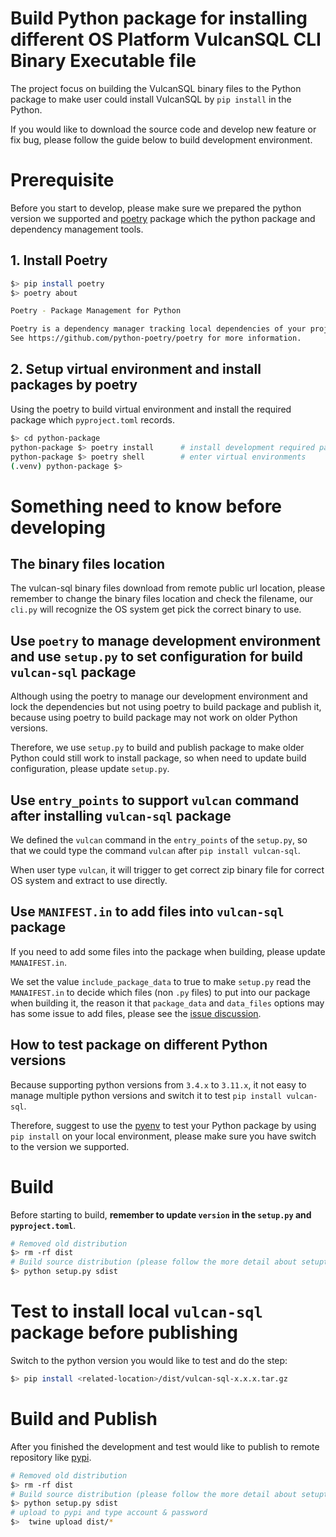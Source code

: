 # Build Python package for installing different OS Platform VulcanSQL CLI Binary Executable file

The project focus on building the VulcanSQL binary files to the Python package to make user could install VulcanSQL by `pip install` in the Python.

If you would like to download the source code and develop new feature or fix bug, please follow the guide below to build development environment.

# Prerequisite

Before you start to develop, please make sure we prepared the python version we supported and [poetry](https://python-poetry.org/) package which the python package and dependency management tools.

## 1. Install Poetry

```sh
$> pip install poetry
$> poetry about

Poetry - Package Management for Python

Poetry is a dependency manager tracking local dependencies of your projects and libraries.
See https://github.com/python-poetry/poetry for more information.
```

## 2. Setup virtual environment and install packages by poetry

Using the poetry to build virtual environment and install the required package which `pyproject.toml` records.

```sh
$> cd python-package
python-package $> poetry install      # install development required packages, will update poetry.lock and create .venv directory
python-package $> poetry shell        # enter virtual environments
(.venv) python-package $>
```

# Something need to know before developing

## The binary files location

The vulcan-sql binary files download from remote public url location, please remember to change the binary files location and check the filename, our `cli.py` will recognize the OS system get pick the correct binary to use.

## Use `poetry` to manage development environment and use `setup.py` to set configuration for build `vulcan-sql` package

Although using the poetry to manage our development environment and lock the dependencies but not using poetry to build package and publish it, because using poetry to build package may not work on older Python versions.

Therefore, we use `setup.py` to build and publish package to make older Python could still work to install package, so when need to update build configuration, please update `setup.py`.

## Use `entry_points` to support `vulcan` command after installing `vulcan-sql` package

We defined the `vulcan` command in the `entry_points` of the `setup.py`, so that we could type the command `vulcan` after `pip install vulcan-sql`.

When user type `vulcan`, it will trigger to get correct zip binary file for correct OS system and extract to use directly.

## Use `MANIFEST.in` to add files into `vulcan-sql` package

If you need to add some files into the package when building, please update `MANAIFEST.in`.

We set the value `include_package_data` to true to make `setup.py` read the `MANAIFEST.in` to decide which files (non `.py` files) to put into our package when building it, the reason it that `package_data` and `data_files` options may has some issue to add files, please see the [issue discussion](https://github.com/pypa/sampleproject/issues/30).

## How to test package on different Python versions

Because supporting python versions from `3.4.x` to `3.11.x`, it not easy to manage multiple python versions and switch it to test `pip install vulcan-sql`.

Therefore, suggest to use the [pyenv](https://github.com/pyenv/pyenv) to test your Python package by using `pip install` on your local environment, please make sure you have switch to the version we supported.

# Build

Before starting to build, **remember to update `version` in the `setup.py` and `pyproject.toml`**.

```bash
# Removed old distribution
$> rm -rf dist
# Build source distribution (please follow the more detail about setuptools document)
$> python setup.py sdist
```

# Test to install local `vulcan-sql` package before publishing

Switch to the python version you would like to test and do the step:

```bash
$> pip install <related-location>/dist/vulcan-sql-x.x.x.tar.gz
```

# Build and Publish

After you finished the development and test would like to publish to remote repository like [pypi](https://pypi.org/project/canner-python-client/).

```sh
# Removed old distribution
$> rm -rf dist
# Build source distribution (please follow the more detail about setuptools document)
$> python setup.py sdist
# upload to pypi and type account & password
$>  twine upload dist/*
```
